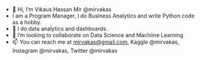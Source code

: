- 👋 Hi, I’m Vikaus Hassan Mir @mirvakas
- I am a Program Manager, I do Business Analytics and write Python code as a hobby.
- 👀 I do data analytics and dashboards.
- 💞️ I’m looking to collaborate on Data Science and Machiine Learning
- 📫 You can reach me at mirvakas@gmail.com, Kaggle @mirvakas, Instagram @mirvakas, Twitter @mirvakas

